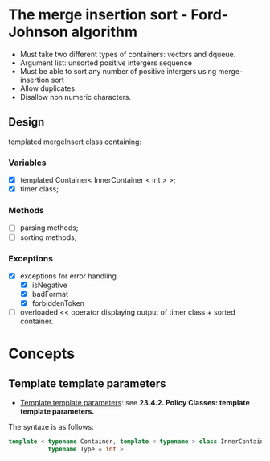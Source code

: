 # The merge insertion sort - Ford-Johnson algorithm

- Must take two different types of containers: vectors and dqueue.
- Argument list: unsorted positive intergers sequence
- Must be able to sort any number of positive intergers using merge-insertion sort
- Allow duplicates.
- Disallow non numeric characters.

## Design

templated mergeInsert class containing:

### Variables
- [X] templated Container< InnerContainer < int > >;
- [X] timer class;

### Methods
- [ ] parsing methods;
- [ ] sorting methods;

### Exceptions
- [X] exceptions for error handling
	- [X] isNegative
	- [X] badFormat
	- [X] forbiddenToken

- [ ] overloaded << operator displaying output of timer class + sorted container.

# Concepts
## Template template parameters
- [Template template parameters](https://fbb-git.github.io/cppannotations/cppannotations/html/cplusplus23.html): see __23.4.2. Policy Classes: template template parameters.__

The syntaxe is as follows: 
```cpp
template < typename Container, template < typename > class InnerContainer,
		   typename Type = int >
```